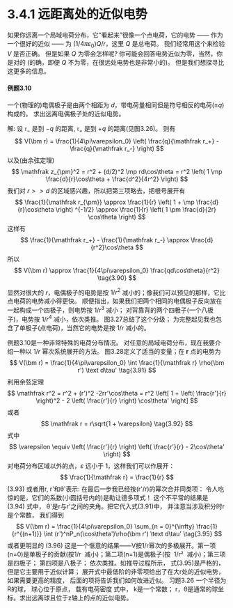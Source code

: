 # 3.4.1 远距离处的近似电势

如果你远离一个局域电荷分布，它“看起来”很像一个点电荷，它的电势 —— 作为一个很好的近似 —— 为 $(1/4\pi\varepsilon_0)Q/r$，这里 $Q$ 是总电荷。
我们经常用这个来检验 $V$ 是否正确。
但是如果 $Q$ 为零会怎样呢?
你可能会回答电势近似为零，当然，你是对的
(的确，即便 $Q$ 不为零，在很远处电势也是非常小的)。
但是我们想探寻比这更多的信息。

#### 例题3.10

一个(物理的)电偶极子是由两个相距为 $d$，带电荷量相同但是符号相反的电荷($\pm q$)构成的。
求出远离电偶极子处的近似电势。

解:
设 $\mathfrak r_-$ 是到 $-q$ 的距离, $\mathfrak r_+$ 是到 $+q$ 的距离(见图3.26)。
则有
$$
  V(\bm r)
  = \frac{1}{4\pi\varepsilon_0} \left( \frac{q}{\mathfrak r_+} - \frac{q}{\mathfrak r_-} \right) 
$$
以及(由余弦定理)
$$
  \mathfrak z_{\pm}^2
  = r^2 + (d/2)^2 \mp rd\cos\theta
  = r^2 \left( 1 \mp \frac{d}{r}\cos\theta + \frac{d^2}{4r^2} \right) 
$$
我们对 $r>>d$ 的区域感兴趣，所以把第三项略去，把根号展开有
$$
  \frac{1}{\mathfrak r_{\pm}}
  \approx \frac{1}{r} \left( 1 + \mp \frac{d}{r}\cos\theta \right) ^{-1/2}
  \approx \frac{1}{r} \left( 1 \pm \frac{d}{2r} \cos\theta \right) 
$$
这样有
$$
  \frac{1}{\mathfrak r_+} - \frac{1}{\mathfrak r_-} \approx \frac{d}{r^2}\cos\theta
$$
所以
$$
  V(\bm r) \approx \frac{1}{4\pi\varepsilon_0} \frac{qd\cos\theta}{r^2}
  \tag{3.90}
$$

显然对很大的 $r$，电偶极子的电势是按 $1/r^2$ 减小的；像我们可以预见的那样，它比点电荷的电势减小得更快。
顺便指出，如果我们把两个相同的电偶极子反向放在一起构成一个四极子，则电势按 $1/r^3$ 减小；
对背靠背的两个四极子(一个八极子)，电势按 $1/r^4$ 减小，依次类推。
图3.27总结了这个分级；
为完整起见我也包含了单极子(点电荷)，当然它的电势是按 $1/r$ 减小的。

例题3.10是一种非常特殊的电荷分布情况。
对任意的局域电荷分布，现在我要介绍一种以 $1/r$ 幂次系统展开的方法。
图3.28定义了适当的变量；在 $\bm r$ 点的电势为
$$
  V(\bm r)
  = \frac{1}{4\pi\varepsilon_0} \int \frac{1}{\mathfrak r} \rho(\bm r') \text d\tau'
  \tag{3.91}
$$
利用余弦定理
$$
  \mathfrak r^2
  = r^2 + (r')^2 -2rr'\cos\theta
  = r^2 \left[ 1 + \left( \frac{r'}{r} \right)^2 - 2 \left( \frac{r'}{r} \right) \cos\theta'  \right]
$$
或者
$$
  \mathfrak r = r\sqrt{1 + \varepsilon}
  \tag{3.92}
$$
式中
$$
  \varepsilon \equiv \left( \frac{r'}{r} \right) \left( \frac{r'}{r} - 2\cos\theta' \right) 
$$
对电荷分布区域以外的点，$\varepsilon$ 远小于 $1$，这样我们可以作展开：
$$
  \frac{1}{\mathfrak r}
  = \frac{1}{r}
$$
(3.93)
或者用r, r'和θ'表示:
在最后一步我已经按(r'/r)的幂次合并同类项：
令人吃惊的是，它们的系数(小圆括号内的)是勒让德多项式！
这个不平常的结果是
(3.94)
式中， θ'是r与r'之间的夹角。把它代入式(3.91)中， 并注意当涉及积分时r是个常数， 我们得到
$$
  V(\bm r)
  = \frac{1}{4\pi\varepsilon_0} \sum_{n = 0}^{\infty} \frac{1}{r^{(n+1)}} \int (r')^nP_n(\cos\theta')\rho(\bm r') \text d\tau'
  \tag{3.95}
$$
或者更明显的
(3.96)
这是一个惬意的结果——V按1/r幂次的多极展开。第一项(n=0)是单极子的贡献(按1/r  减小)；第二项(n=1)是偶极子(按  1/r²  减小)；第三项是四极子； 第四项是八极子； 依次类推。如推导过程所示， 式(3.95)是严格的， 但是它主要用于近似计算； 展开式中最低阶的非零项给出了在大r处的近似电势， 如果需要更高的精度， 后面的项将告诉我们如何改进近似。
习题3.26 一个半径为R的球， 球心位于原点， 载有电荷密度
式中， k是一个常数； r，θ是通常的球坐标。求出远离球且位于z轴上的点的近似电势。
